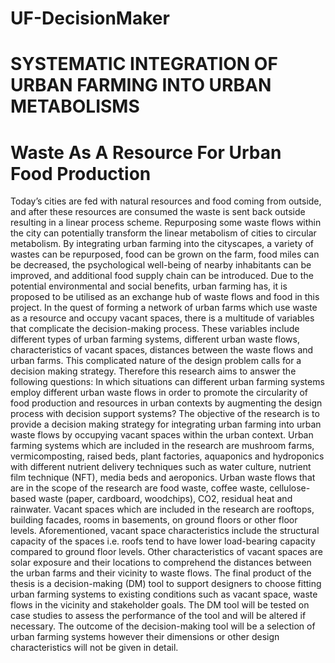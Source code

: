 # UF-DecisionMaker
# SYSTEMATIC INTEGRATION OF URBAN FARMING INTO URBAN METABOLISMS
# Waste As A Resource For Urban Food Production
Today’s cities are fed with natural resources and food coming from outside, and after these
resources are consumed the waste is sent back outside resulting in a linear process scheme.
Repurposing some waste flows within the city can potentially transform the linear metabolism of
cities to circular metabolism. By integrating urban farming into the cityscapes, a variety of
wastes can be repurposed, food can be grown on the farm, food miles can be decreased, the
psychological well-being of nearby inhabitants can be improved, and additional food supply
chain can be introduced. Due to the potential environmental and social benefits, urban farming
has, it is proposed to be utilised as an exchange hub of waste flows and food in this project. In
the quest of forming a network of urban farms which use waste as a resource and occupy
vacant spaces, there is a multitude of variables that complicate the decision-making process.
These variables include different types of urban farming systems, different urban waste flows,
characteristics of vacant spaces, distances between the waste flows and urban farms. This
complicated nature of the design problem calls for a decision making strategy.
Therefore this research aims to answer the following questions:
In which situations can different urban farming systems employ different urban waste
flows in order to promote the circularity of food production and resources in urban
contexts by augmenting the design process with decision support systems?
The objective of the research is to provide a decision making strategy for integrating urban
farming into urban waste flows by occupying vacant spaces within the urban context. Urban
farming systems which are included in the research are mushroom farms, vermicomposting,
raised beds, plant factories, aquaponics and hydroponics with different nutrient delivery
techniques such as water culture, nutrient film technique (NFT), media beds and aeroponics.
Urban waste flows that are in the scope of the research are food waste, coffee waste,
cellulose-based waste (paper, cardboard, woodchips), CO2, residual heat and rainwater. Vacant
spaces which are included in the research are rooftops, building facades, rooms in basements,
on ground floors or other floor levels. Aforementioned, vacant space characteristics include the
structural capacity of the spaces i.e. roofs tend to have lower load-bearing capacity compared to
ground floor levels. Other characteristics of vacant spaces are solar exposure and their
locations to comprehend the distances between the urban farms and their vicinity to waste
flows.
The final product of the thesis is a decision-making (DM) tool to support designers to choose
fitting urban farming systems to existing conditions such as vacant space, waste flows in the
vicinity and stakeholder goals. The DM tool will be tested on case studies to assess the
performance of the tool and will be altered if necessary. The outcome of the decision-making
tool will be a selection of urban farming systems however their dimensions or other design
characteristics will not be given in detail.
